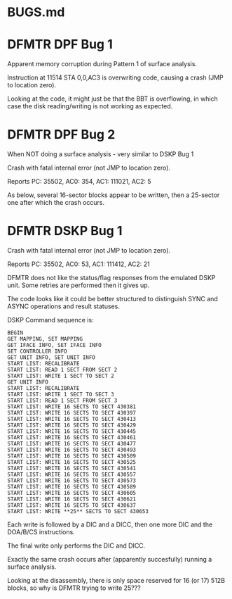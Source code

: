 BUGS.md
=======

# DFMTR DPF Bug 1

Apparent memory corruption during Pattern 1 of surface analysis.

Instruction at 11514 STA 0,0,AC3 is overwriting code, causing a crash (JMP to location zero).

Looking at the code, it might just be that the BBT is overflowing, in which case the disk reading/writing is not working
as expected.

# DFMTR DPF Bug 2

When NOT doing a surface analysis  - very similar to DSKP Bug 1

Crash with fatal internal error (not JMP to location zero).

Reports PC: 35502, AC0: 354, AC1: 111021, AC2: 5

As below, several 16-sector blocks appear to be written, then a 25-sector one after which the crash occurs.

# DFMTR DSKP Bug 1

Crash with fatal internal error (not JMP to location zero).

Reports PC: 35502, AC0: 53, AC1: 111412, AC2: 21

DFMTR does not like the status/flag responses from the emulated DSKP unit. Some retries are performed then 
it gives up.

The code looks like it could be better structured to distinguish SYNC and ASYNC operations and result statuses.

DSKP Command sequence is:

```
BEGIN
GET MAPPING, SET MAPPING
GET IFACE INFO, SET IFACE INFO
SET CONTROLLER INFO
GET UNIT INFO, SET UNIT INFO
START LIST: RECALIBRATE
START LIST: READ 1 SECT FROM SECT 2
START LIST: WRITE 1 SECT TO SECT 2
GET UNIT INFO
START LIST: RECALIBRATE
START LIST: WRITE 1 SECT TO SECT 3
START LIST: READ 1 SECT FROM SECT 3
START LIST: WRITE 16 SECTS TO SECT 430381
START LIST: WRITE 16 SECTS TO SECT 430397
START LIST: WRITE 16 SECTS TO SECT 430413
START LIST: WRITE 16 SECTS TO SECT 430429
START LIST: WRITE 16 SECTS TO SECT 430445
START LIST: WRITE 16 SECTS TO SECT 430461
START LIST: WRITE 16 SECTS TO SECT 430477
START LIST: WRITE 16 SECTS TO SECT 430493
START LIST: WRITE 16 SECTS TO SECT 430509
START LIST: WRITE 16 SECTS TO SECT 430525
START LIST: WRITE 16 SECTS TO SECT 430541
START LIST: WRITE 16 SECTS TO SECT 430557
START LIST: WRITE 16 SECTS TO SECT 430573
START LIST: WRITE 16 SECTS TO SECT 430589
START LIST: WRITE 16 SECTS TO SECT 430605
START LIST: WRITE 16 SECTS TO SECT 430621
START LIST: WRITE 16 SECTS TO SECT 430637
START LIST: WRITE **25** SECTS TO SECT 430653

```
Each write is followed by a DIC and a DICC, then one more DIC and the DOA/B/CS instructions.

The final write only performs the DIC and DICC.

Exactly the same crash occurs after (apparently succesfully) running a surface analysis.

Looking at the disassembly, there is only space reserved for 16 (or 17) 512B blocks, so why is DFMTR trying to write 25???

